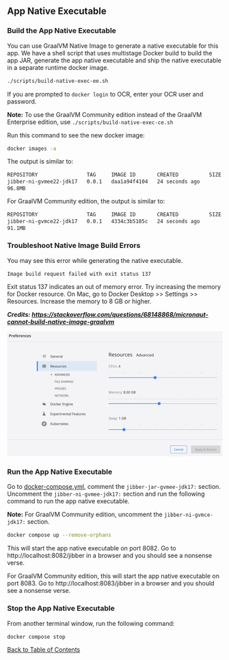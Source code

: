 ## App Native Executable

### Build the App Native Executable

You can use GraalVM Native Image to generate a native executable for this app. We have a shell script that uses multistage Docker build to build the app JAR, generate the app native executable and ship the native executable in a separate runtime docker image.

```bash
./scripts/build-native-exec-ee.sh
```
If you are prompted to `docker login` to OCR, enter your OCR user and password.

**Note:** To use the GraalVM Community edition instead of the GraalVM Enterprise edition, use `./scripts/build-native-exec-ce.sh`

Run this command to see the new docker image:

```bash
docker images -a
```

The output is similar to:
```
REPOSITORY                TAG     IMAGE ID       CREATED          SIZE
jibber-ni-gvmee22-jdk17   0.0.1   daa1a94f4104   24 seconds ago   96.8MB
```

For GraalVM Community edition, the output is similar to:
```
REPOSITORY                TAG     IMAGE ID       CREATED          SIZE
jibber-ni-gvmce22-jdk17   0.0.1   4334c3b5185c   24 seconds ago   91.1MB
```


### Troubleshoot Native Image Build Errors

You may see this error while generating the native executable.

```
Image build request failed with exit status 137
```

Exit status 137 indicates an out of memory error. Try increasing the memory for Docker resource. On Mac, go to Docker Desktop >> Settings >> Resources. Increase the memory to 8 GB or higher.

***Credits: https://stackoverflow.com/questions/68148868/micronaut-cannot-build-native-image-graalvm***

![Docker Memory Settings](../images/docker-memory-settings.png)


### Run the App Native Executable

Go to [docker-compose.yml](../docker-compose.yml), comment the `jibber-jar-gvmee-jdk17:` section. Uncomment the `jibber-ni-gvmee-jdk17:` section and run the following command to run the app native executable.

**Note:** For GraalVM Community edition, uncomment the `jibber-ni-gvmce-jdk17:` section. 

```bash
docker compose up --remove-orphans
```

This will start the app native executable on port 8082. Go to http://localhost:8082/jibber in a browser and you should see a nonsense verse.

For GraalVM Community edition, this will start the app native executable on port 8083. Go to http://localhost:8083/jibber in a browser and you should see a nonsense verse.


### Stop the App Native Executable

From another terminal window, run the following command:

```bash
docker compose stop
```

[Back to Table of Contents](../README.md#table-of-contents)